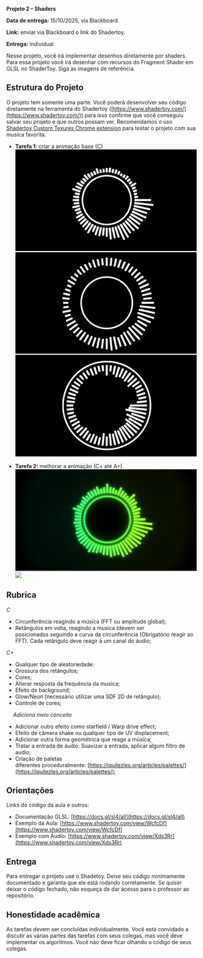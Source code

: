 
**Projeto 2 – Shaders**

**Data de entrega:** 15/10/2025, via Blackboard.

**Link:** enviar via Blackboard o link do Shadertoy.

**Entrega:** individual.

Nesse projeto, você irá implementar desenhos diretamente por shaders. Para essa projeto você irá desenhar com recursos do Fragment Shader em GLSL no ShaderToy. Siga as imagens de referência.


## Estrutura do Projeto

O projeto tem somente uma parte. Você poderá desenvolver seu código diretamente na ferramenta do Shadertoy ([https://www.shadertoy.com/](https://www.shadertoy.com/)) para isso confirme que você conseguiu salvar seu projeto e que outros possam ver. 
Recomendamos o uso [Shadertoy Custom Texures Chrome extension](https://chromewebstore.google.com/detail/shadertoy-custom-texures/jgeibpcndpjboeebilehgbpkopkgkjda) para testar o projeto com sua musica favorita.


* **Tarefa 1:** criar a animação base (C)
![](imagens/exemplo_c1.gif) 
![](imagens/exemplo_c2.gif) 
![](imagens/exemplo_c3.gif) 

* **Tarefa 2:** melhorar a animação (C+ até A+)
![](imagens/exemplo_cmais.gif) 
![](imagens/exemplo_amais.gif)


## Rubrica


_C_

- Circunferência reagindo a música (FFT ou amplitude global);
- Retângulos em volta, reagindo a musica (devem ser posicionados seguindo a curva da circunferência (Obrigatório reagir ao FFT). Cada retângulo deve reagir à um canal do áudio;

_C+_

- Qualquer tipo de aleatoriedade:
- Grossura dos retângulos;
- Cores;
- Alterar resposta da frequência da musica;
- Efeito de background;
- Glow/Neon (necessário utilizar uma SDF 2D de retângulo);
- Controle de cores;

 
_Adiciona meio conceito_

- Adicionar outro efeito como starfield / Warp drive effect;
- Efeito de câmera shake ou qualquer tipo de UV displacement;
- Adicionar outra forma geométrica que reage a música;
- Tratar a entrada de áudio: Suavizar a entrada, aplicar algum filtro de audio;
- Criação de paletas diferentes proceduralmente: [https://iquilezles.org/articles/palettes/](https://iquilezles.org/articles/palettes/);


## Orientações

Links do código da aula e outros:

- Documentação GLSL: [https://docs.gl/sl4/all](https://docs.gl/sl4/all)
- Exemplo da Aula: [https://www.shadertoy.com/view/WcfcDf](https://www.shadertoy.com/view/WcfcDf)
- Exemplo com Áudio: [https://www.shadertoy.com/view/Xds3Rr](https://www.shadertoy.com/view/Xds3Rr)


## Entrega

Para entregar o projeto use o Shadetoy. Deixe seu código minimamente documentado e garanta que ele está rodando corretamente. Se quiser deixar o código fechado, não esqueça de dar acesso para o professor ao repositório.


## Honestidade acadêmica

As tarefas devem ser concluídas individualmente. Você está convidado a discutir as várias partes das tarefas com seus colegas, mas você deve implementar os algoritmos. Você não deve ficar olhando o código de seus colegas.
